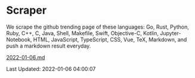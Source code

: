 # Scraper

We scrape the github trending page of these languages: Go, Rust, Python, Ruby, C++, C, Java, Shell, Makefile, Swift, Objective-C, Kotlin, Jupyter-Notebook, HTML, JavaScript, TypeScript, CSS, Vue, TeX, Markdown, and push a markdown result everyday.

[2022-01-06.md](https://github.com/yangwenmai/github-trending-backup/blob/master/2022-01-06.md)

Last Updated: 2022-01-06 04:00:07